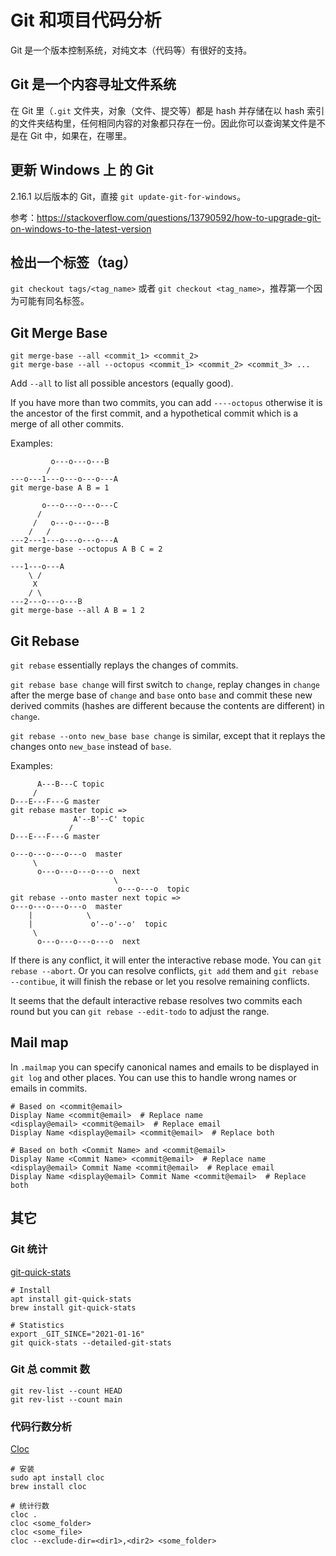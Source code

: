 # Git 和项目代码分析

Git 是一个版本控制系统，对纯文本（代码等）有很好的支持。

## Git 是一个内容寻址文件系统

在 Git 里（`.git` 文件夹，对象（文件、提交等）都是 hash 并存储在以 hash 索引的文件夹结构里，任何相同内容的对象都只存在一份。因此你可以查询某文件是不是在 Git 中，如果在，在哪里。

## 更新 Windows 上 的 Git

2.16.1 以后版本的 Git，直接 `git update-git-for-windows`。

参考：<https://stackoverflow.com/questions/13790592/how-to-upgrade-git-on-windows-to-the-latest-version>

## 检出一个标签（tag）

`git checkout tags/<tag_name>` 或者 `git checkout <tag_name>`，推荐第一个因为可能有同名标签。

## Git Merge Base

```shell
git merge-base --all <commit_1> <commit_2>
git merge-base --all --octopus <commit_1> <commit_2> <commit_3> ...
```

Add `--all` to list all possible ancestors (equally good).

If you have more than two commits, you can add `----octopus` otherwise it is the ancestor of the first commit, and a hypothetical commit which is a merge of all other commits.

Examples:

```
         o---o---o---B
        /
---o---1---o---o---o---A
git merge-base A B = 1

       o---o---o---o---C
      /
     /   o---o---o---B
    /   /
---2---1---o---o---o---A
git merge-base --octopus A B C = 2

---1---o---A
    \ /
     X
    / \
---2---o---o---B
git merge-base --all A B = 1 2
```

## Git Rebase

`git rebase` essentially replays the changes of commits.

`git rebase base change` will first switch to `change`, replay changes in `change` after the merge base of `change` and `base` onto `base` and commit these new derived commits (hashes are different because the contents are different) in `change`.

`git rebase --onto new_base base change` is similar, except that it replays the changes onto `new_base` instead of `base`.

Examples:

```
      A---B---C topic
     /
D---E---F---G master
git rebase master topic =>
              A'--B'--C' topic
             /
D---E---F---G master

o---o---o---o---o  master
     \
      o---o---o---o---o  next
                       \
                        o---o---o  topic
git rebase --onto master next topic =>
o---o---o---o---o  master
    |            \
    |             o'--o'--o'  topic
     \
      o---o---o---o---o  next
```

If there is any conflict, it will enter the interactive rebase mode. You can `git rebase --abort`. Or you can resolve conflicts, `git add` them and `git rebase --contibue`, it will finish the rebase or let you resolve remaining conflicts.

It seems that the default interactive rebase resolves two commits each round but you can `git rebase --edit-todo` to adjust the range.

## Mail map

In `.mailmap` you can specify canonical names and emails to be displayed in `git log` and other places. You can use this to handle wrong names or emails in commits.

```
# Based on <commit@email>
Display Name <commit@email>  # Replace name
<display@email> <commit@email>  # Replace email
Display Name <display@email> <commit@email>  # Replace both

# Based on both <Commit Name> and <commit@email>
Display Name <Commit Name> <commit@email>  # Replace name
<display@email> Commit Name <commit@email>  # Replace email
Display Name <display@email> Commit Name <commit@email>  # Replace both
```

## 其它

### Git 统计

[git-quick-stats](https://github.com/arzzen/git-quick-stats)

```shell
# Install
apt install git-quick-stats
brew install git-quick-stats

# Statistics
export _GIT_SINCE="2021-01-16"
git quick-stats --detailed-git-stats
```

### Git 总 commit 数

```shell
git rev-list --count HEAD
git rev-list --count main
```

### 代码行数分析

[Cloc](https://github.com/AlDanial/cloc)

```shell
# 安装
sudo apt install cloc
brew install cloc

# 统计行数
cloc .
cloc <some_folder>
cloc <some_file>
cloc --exclude-dir=<dir1>,<dir2> <some_folder>
```
